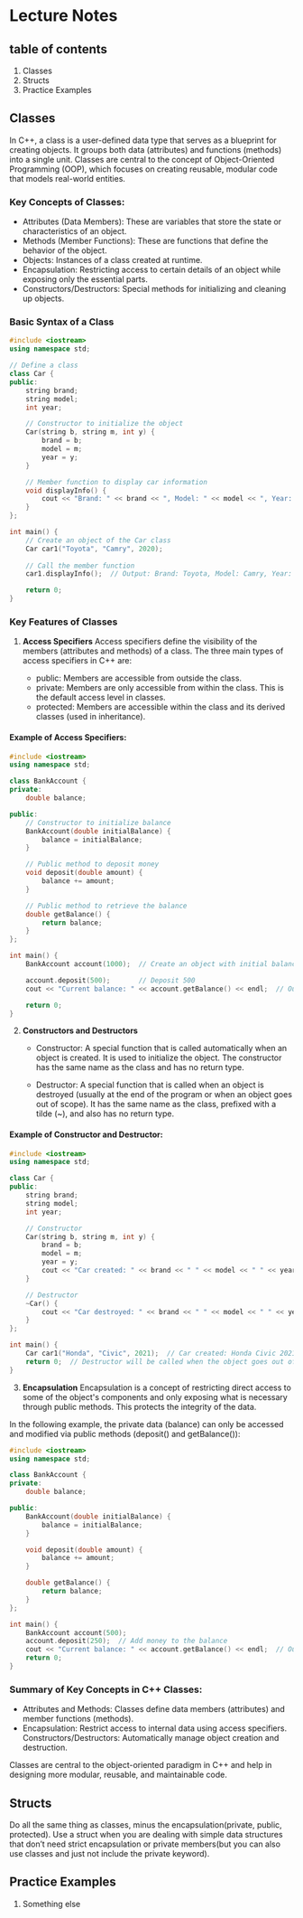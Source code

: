 # Lecture Notes

## table of contents
1. Classes
2. Structs
3. Practice Examples

## Classes
In C++, a class is a user-defined data type that serves as a blueprint for creating objects. It groups both data (attributes) and functions (methods) into a single unit. Classes are central to the concept of Object-Oriented Programming (OOP), which focuses on creating reusable, modular code that models real-world entities.

### Key Concepts of Classes:
* Attributes (Data Members): These are variables that store the state or characteristics of an object.
* Methods (Member Functions): These are functions that define the behavior of the object.
* Objects: Instances of a class created at runtime.
* Encapsulation: Restricting access to certain details of an object while exposing only the essential parts.
* Constructors/Destructors: Special methods for initializing and cleaning up objects.


### Basic Syntax of a Class
```cpp
#include <iostream>
using namespace std;

// Define a class
class Car {
public:
    string brand;
    string model;
    int year;

    // Constructor to initialize the object
    Car(string b, string m, int y) {
        brand = b;
        model = m;
        year = y;
    }

    // Member function to display car information
    void displayInfo() {
        cout << "Brand: " << brand << ", Model: " << model << ", Year: " << year << endl;
    }
};

int main() {
    // Create an object of the Car class
    Car car1("Toyota", "Camry", 2020);
    
    // Call the member function
    car1.displayInfo();  // Output: Brand: Toyota, Model: Camry, Year: 2020

    return 0;
}
```

### Key Features of Classes
1. **Access Specifiers**
Access specifiers define the visibility of the members (attributes and methods) of a class. The three main types of access specifiers in C++ are:

   * public: Members are accessible from outside the class.
   * private: Members are only accessible from within the class. This is the default access level in classes.
   * protected: Members are accessible within the class and its derived classes (used in inheritance).

#### Example of Access Specifiers:
```cpp
#include <iostream>
using namespace std;

class BankAccount {
private:
    double balance;

public:
    // Constructor to initialize balance
    BankAccount(double initialBalance) {
        balance = initialBalance;
    }

    // Public method to deposit money
    void deposit(double amount) {
        balance += amount;
    }

    // Public method to retrieve the balance
    double getBalance() {
        return balance;
    }
};

int main() {
    BankAccount account(1000);  // Create an object with initial balance of 1000

    account.deposit(500);       // Deposit 500
    cout << "Current balance: " << account.getBalance() << endl;  // Output: Current balance: 1500

    return 0;
}
```

2. **Constructors and Destructors**
   * Constructor: A special function that is called automatically when an object is created. It is used to initialize the object. The constructor has the same name as the class and has no return type.

   * Destructor: A special function that is called when an object is destroyed (usually at the end of the program or when an object goes out of scope). It has the same name as the class, prefixed with a tilde (~), and also has no return type.

#### Example of Constructor and Destructor:
```cpp
#include <iostream>
using namespace std;

class Car {
public:
    string brand;
    string model;
    int year;

    // Constructor
    Car(string b, string m, int y) {
        brand = b;
        model = m;
        year = y;
        cout << "Car created: " << brand << " " << model << " " << year << endl;
    }

    // Destructor
    ~Car() {
        cout << "Car destroyed: " << brand << " " << model << " " << year << endl;
    }
};

int main() {
    Car car1("Honda", "Civic", 2021);  // Car created: Honda Civic 2021
    return 0;  // Destructor will be called when the object goes out of scope
}
```

3. **Encapsulation**
Encapsulation is a concept of restricting direct access to some of the object's components and only exposing what is necessary through public methods. This protects the integrity of the data.

In the following example, the private data (balance) can only be accessed and modified via public methods (deposit() and getBalance()):

```cpp
#include <iostream>
using namespace std;

class BankAccount {
private:
    double balance;

public:
    BankAccount(double initialBalance) {
        balance = initialBalance;
    }

    void deposit(double amount) {
        balance += amount;
    }

    double getBalance() {
        return balance;
    }
};

int main() {
    BankAccount account(500);
    account.deposit(250);  // Add money to the balance
    cout << "Current balance: " << account.getBalance() << endl;  // Output: Current balance: 750
    return 0;
}
```

### Summary of Key Concepts in C++ Classes:
* Attributes and Methods: Classes define data members (attributes) and member functions (methods).
* Encapsulation: Restrict access to internal data using access specifiers.
Constructors/Destructors: Automatically manage object creation and destruction.

Classes are central to the object-oriented paradigm in C++ and help in designing more modular, reusable, and maintainable code.

## Structs
Do all the same thing as classes, minus the encapsulation(private, public, protected). Use a struct when you are dealing with simple data structures that don’t need strict encapsulation or private members(but you can also use classes and just not include the private keyword).

## Practice Examples
1. Something else
